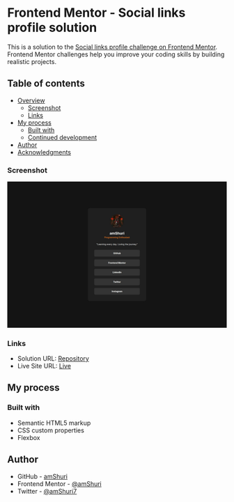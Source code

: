 # Frontend Mentor - Social links profile solution

This is a solution to the [Social links profile challenge on Frontend Mentor](https://www.frontendmentor.io/challenges/social-links-profile-UG32l9m6dQ). Frontend Mentor challenges help you improve your coding skills by building realistic projects.

## Table of contents

- [Overview](#overview)
  - [Screenshot](#screenshot)
  - [Links](#links)
- [My process](#my-process)
  - [Built with](#built-with)
  - [Continued development](#continued-development)
- [Author](#author)
- [Acknowledgments](#acknowledgments)

### Screenshot

![](./assets/images/my-result.jpg)

### Links

- Solution URL: [Repository](https://github.com/amShuri/social-links-profile)
- Live Site URL: [Live](https://amshuri.github.io/social-links-profile/)

## My process

### Built with

- Semantic HTML5 markup
- CSS custom properties
- Flexbox

## Author

- GitHub - [amShuri](https://github.com/amShuri/)
- Frontend Mentor - [@amShuri](https://www.frontendmentor.io/profile/amShuri)
- Twitter - [@amShuri7](https://www.twitter.com/amshuri7)
